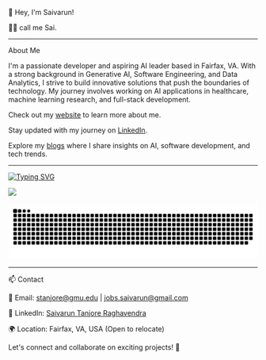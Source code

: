 👋 Hey, I'm Saivarun!

👨‍💻 call me Sai.

---
About Me

I'm a passionate developer and aspiring AI leader based in Fairfax, VA. With a strong background in Generative AI, Software Engineering, and Data Analytics, I strive to build innovative solutions that push the boundaries of technology. My journey involves working on AI applications in healthcare, machine learning research, and full-stack development.

Check out my [website](https://portfolio-merch.onrender.com/) to learn more about me.

Stay updated with my journey on [LinkedIn](https://www.linkedin.com/in/varuntr2001/).

Explore my [blogs](https://medium.com/@varunpandu006) where I share insights on AI, software development, and tech trends.

---



[![Typing SVG](https://readme-typing-svg.demolab.com?font=Poppins&duration=4000&pause=1000&color=000000&background=CED4DAA3&center=true&vCenter=true&repeat=false&random=true&width=450&lines=enthusiastic+fellow)](https://www.linkedin.com/in/varuntr2001/)

[![](https://skillicons.dev/icons?i=linkedin&perline=3)](https://www.linkedin.com/in/varuntr2001/)



<picture>
  <source
    media="(prefers-color-scheme: dark)"
    srcset="https://raw.githubusercontent.com/platane/snk/output/github-contribution-grid-snake-dark.svg"
  />
  <source
    media="(prefers-color-scheme: light)"
    srcset="https://raw.githubusercontent.com/platane/snk/output/github-contribution-grid-snake.svg"
  />
  <img
    alt="github contribution grid snake animation"
    src="https://raw.githubusercontent.com/platane/snk/output/github-contribution-grid-snake.svg"
  />
</picture>

--- 

📫 Contact

📧 Email: stanjore@gmu.edu | jobs.saivarun@gmail.com 

🔗 LinkedIn: [Saivarun Tanjore Raghavendra](https://www.linkedin.com/in/varuntr2001/)

🌍 Location: Fairfax, VA, USA (Open to relocate)

Let's connect and collaborate on exciting projects! 🚀

